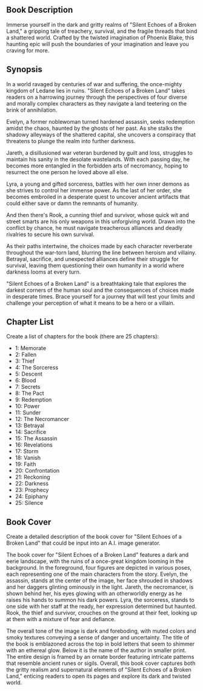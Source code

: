 
## Book Description
Immerse yourself in the dark and gritty realms of "Silent Echoes of a Broken Land," a gripping tale of treachery, survival, and the fragile threads that bind a shattered world. Crafted by the twisted imagination of Phoenix Blake, this haunting epic will push the boundaries of your imagination and leave you craving for more.

## Synopsis
In a world ravaged by centuries of war and suffering, the once-mighty kingdom of Ledane lies in ruins. "Silent Echoes of a Broken Land" takes readers on a harrowing journey through the perspectives of four diverse and morally complex characters as they navigate a land teetering on the brink of annihilation.

Evelyn, a former noblewoman turned hardened assassin, seeks redemption amidst the chaos, haunted by the ghosts of her past. As she stalks the shadowy alleyways of the shattered capital, she uncovers a conspiracy that threatens to plunge the realm into further darkness.

Jareth, a disillusioned war veteran burdened by guilt and loss, struggles to maintain his sanity in the desolate wastelands. With each passing day, he becomes more entangled in the forbidden arts of necromancy, hoping to resurrect the one person he loved above all else.

Lyra, a young and gifted sorceress, battles with her own inner demons as she strives to control her immense power. As the last of her order, she becomes embroiled in a desperate quest to uncover ancient artifacts that could either save or damn the remnants of humanity.

And then there's Rook, a cunning thief and survivor, whose quick wit and street smarts are his only weapons in this unforgiving world. Drawn into the conflict by chance, he must navigate treacherous alliances and deadly rivalries to secure his own survival.

As their paths intertwine, the choices made by each character reverberate throughout the war-torn land, blurring the line between heroism and villainy. Betrayal, sacrifice, and unexpected alliances define their struggle for survival, leaving them questioning their own humanity in a world where darkness looms at every turn.

"Silent Echoes of a Broken Land" is a breathtaking tale that explores the darkest corners of the human soul and the consequences of choices made in desperate times. Brace yourself for a journey that will test your limits and challenge your perception of what it means to be a hero or a villain.

## Chapter List

Create a list of chapters for the book (there are 25 chapters):
- 1: Memorate
- 2: Fallen
- 3: Thief
- 4: The Sorceress
- 5: Descent
- 6: Blood
- 7: Secrets
- 8: The Pact
- 9: Redemption
- 10: Power
- 11: Sunder 
- 12: The Necromancer
- 13: Betrayal
- 14: Sacrifice
- 15: The Assassin
- 16: Revelations
- 17: Storm
- 18: Vanish
- 19: Faith
- 20: Confrontation 
- 21: Reckoning 
- 22: Darkness 
- 23: Prophecy 
- 24: Epiphany 
- 25: Silence

## Book Cover

Create a detailed description of the book cover for "Silent Echoes of a Broken Land" that could be input into an A.I. image generator.



The book cover for "Silent Echoes of a Broken Land" features a dark and eerie landscape, with the ruins of a once-great kingdom looming in the background. In the foreground, four figures are depicted in various poses, each representing one of the main characters from the story. Evelyn, the assassin, stands at the center of the image, her face shrouded in shadows and her daggers glinting ominously in the light. Jareth, the necromancer, is shown behind her, his eyes glowing with an otherworldly energy as he raises his hands to summon his dark powers. Lyra, the sorceress, stands to one side with her staff at the ready, her expression determined but haunted. Rook, the thief and survivor, crouches on the ground at their feet, looking up at them with a mixture of fear and defiance.

The overall tone of the image is dark and foreboding, with muted colors and smoky textures conveying a sense of danger and uncertainty. The title of the book is emblazoned across the top in bold letters that seem to shimmer with an ethereal glow. Below it is the name of the author in smaller print. The entire design is framed by an ornate border featuring intricate patterns that resemble ancient runes or sigils. Overall, this book cover captures both the gritty realism and supernatural elements of "Silent Echoes of a Broken Land," enticing readers to open its pages and explore its dark and twisted world.